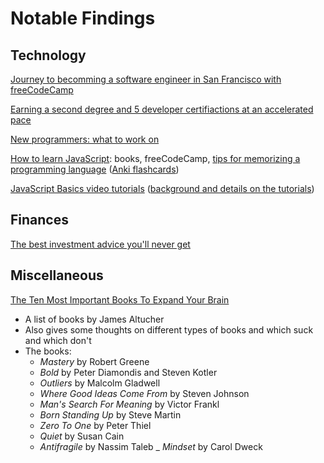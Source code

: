 # Notable Findings


## Technology
[Journey to becomming a software engineer in San Francisco with freeCodeCamp](https://medium.freecodecamp.com/how-i-learned-to-code-and-earned-a-job-in-silicon-valley-changing-my-life-along-the-way-a3af854855fa)

[Earning a second degree and 5 developer certifiactions at an accelerated pace](https://medium.freecodecamp.com/how-i-got-a-second-degree-and-earned-5-developer-certifications-in-just-one-year-while-working-and-2b902ee291ab)

[New programmers: what to work on](https://nicoleorchard.com/blog/what-should-i-work-on)

[How to learn JavaScript](https://sivers.org/learn-js): books, freeCodeCamp, [tips for memorizing a programming language](https://sivers.org/srs) ([Anki flashcards](https://apps.ankiweb.net/))

[JavaScript Basics video tutorials](https://www.youtube.com/playlist?list=PLWKjhJtqVAbmoiNlqLJg1gxEjEuKHHcn_) ([background and details on the tutorials](https://medium.freecodecamp.com/my-giant-javascript-basics-course-is-now-live-on-youtube-and-its-100-free-9020a21bbc27))



## Finances
[The best investment advice you'll never get](https://www.modernluxury.com/san-francisco/story/the-best-investment-advice-youll-never-get)



## Miscellaneous
[The Ten Most Important Books To Expand Your Brain](http://www.jamesaltucher.com/2015/09/books-brain-expand/)
- A list of books by James Altucher
- Also gives some thoughts on different types of books and which suck and which don't
- The books:
  - _Mastery_ by Robert Greene
  - _Bold_ by Peter Diamondis and Steven Kotler
  - _Outliers_ by Malcolm Gladwell
  - _Where Good Ideas Come From_ by Steven Johnson
  - _Man's Search For Meaning_ by Victor Frankl
  - _Born Standing Up_ by Steve Martin
  - _Zero To One_ by Peter Thiel
  - _Quiet_ by Susan Cain
  - _Antifragile_ by Nassim Taleb
  _ _Mindset_ by Carol Dweck
